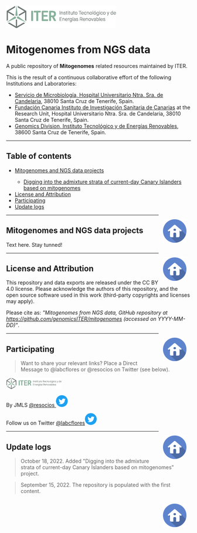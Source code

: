 <!-- ------------------ HEADER ------------------ -->
<!-- Developed and maintained by Genomics Division of the Institute of Technology an Renewable Energy (ITER)
<!-- Tenerife, Canary Islands, SPAIN
<!-- See the "Contact us" section to collaborate with us to growth this repository. ;=) -->

<!-- ------------------ SECTION ------------------ -->
<a name="toc"></a>
<p align="left">
  <a href="https://github.com/genomicsITER/monkeypox" title="Instituto Tecnológico y de Energ&iacute;as Renovables (ITER) / Institute of Technology and Renewable Energy (ITER)">
    <img src="https://github.com/genomicsITER/mitogenomes/blob/main/images/ITER_logo.png" width="auto" /> 
      </a>
</p>

# Mitogenomes from NGS data #
A public repository of **Mitogenomes** related resources maintained by ITER.

This is the result of a continuous collaborative effort of the following Institutions and Laboratories:
<ul>
 <li><a href="https://www3.gobiernodecanarias.org/sanidad/scs/organica.jsp?idCarpeta=10b3ea46-541b-11de-9665-998e1388f7ed">Servicio de Microbiología, Hospital Universitario Ntra. Sra. de Candelaria</a>, 38010 Santa Cruz de Tenerife, Spain.</li>
 <li><a href="https://fciisc.org/">Fundación Canaria Instituto de Investigación Sanitaria de Canarias</a> at the Research Unit, Hospital Universitario Ntra. Sra. de Candelaria</a>, 38010 Santa Cruz de Tenerife, Spain.</li>
 <li><a href="https://www.iter.es/areas/area-genomica/">Genomics Division, Instituto Tecnológico y de Energías Renovables</a>, 38600 Santa Cruz de Tenerife, Spain.</li>
</ul>

<hr>
<!-- ------------------ SECTION ------------------ -->

## Table of contents ##
<ul>
  <li><a href="#Mitogenomes and NGS data projects">Mitogenomes and NGS data projects</a></li>
  <ul>
    <li><a href="#Digging into the admixture strata of current-day Canary Islanders based on mitogenomes">Digging into the admixture strata of current-day Canary Islanders based on mitogenomes</a></li>
  </ul>
  <li><a href="#License and Attribution">License and Attribution</a></li>
  <li><a href="#Participating">Participating</a></li>
  <li><a href="#Update logs">Update logs</a></li>
</ul>

<p align="right">
  <a href="#sex-check-qc" title="Up">
    <img src="https://github.com/genomicsITER/mitogenomes/blob/main/images/home-icon.png" style="float: right; margin: 10px; padding: 2px;" />
  </a>
</p>

<hr>
<!-- ------------------ SECTION ------------------ -->

## Mitogenomes and NGS data projects ##

Text here. Stay tunned!

<p align="right">
  <a href="#sex-check-qc" title="Up">
    <img src="https://github.com/genomicsITER/mitogenomes/blob/main/images/home-icon.png" style="float: right; margin: 10px; padding: 2px;" />
  </a>
</p>

<hr>
<!-- ------------------ SECTION ------------------ -->

<a name="License and Attribution"></a>
## License and Attribution ##

This repository and data exports are released under the CC BY 4.0 license. Please acknowledge the authors of this repository, and the open source software used in this work (third-party copyrights and licenses may apply).

Please cite as: _"Mitogenomes from NGS data, GitHub repository at https://github.com/genomicsITER/mitogenomes (accessed on YYYY-MM-DD)"_.

<p align="right">
  <a href="#sex-check-qc" title="Up">
    <img src="https://github.com/genomicsITER/mitogenomes/blob/main/images/home-icon.png" style="float: right; margin: 10px; padding: 2px;" />
  </a>
</p>

<hr>
<!-- ------------------ SECTION ------------------ -->

<a name="Participating"></a>
## Participating ##

> Want to share your relevant links? Place a Direct Message to @labcflores or @resocios on Twitter (see below).

 <p align="left">
  <a href="#toc" title="Up">
    <img src="https://github.com/genomicsITER/mitogenomes/blob/main/images/ITER_logo.png" width="30%" />
  </a>
</p>

By JMLS <a href="https://twitter.com/resocios" title="Follow to @resocios on Twitter" >@resocios <img src="https://github.com/genomicsITER/mitogenomes/blob/main/images/Twitter_Social_Icon_Circle_Color.png" width="32px" /></a>

Follow us on Twitter <a href="https://twitter.com/labcflores" title="Follow to @labcflores on Twitter" > @labcflores<img src="https://github.com/genomicsITER/mitogenomes/blob/main/images/Twitter_Social_Icon_Circle_Color.png" width="32px" /></a>

<p align="right">
  <a href="#sex-check-qc" title="Up">
    <img src="https://github.com/genomicsITER/mitogenomes/blob/main/images/home-icon.png" style="float: right; margin: 10px; padding: 2px;" />
  </a>
</p>

<hr>
<!-- ------------------ SECTION ------------------ -->

<a name="Update logs"></a>
## Update logs ##

> October 18, 2022. Added "Digging into the admixture strata of current-day Canary Islanders based on mitogenomes" project.

> September 15, 2022. The repository is populated with the first content.

<p align="right">
  <a href="#sex-check-qc" title="Up">
    <img src="https://github.com/genomicsITER/mitogenomes/blob/main/images/home-icon.png" style="float: right; margin: 10px; padding: 2px;" />
  </a>
</p>
